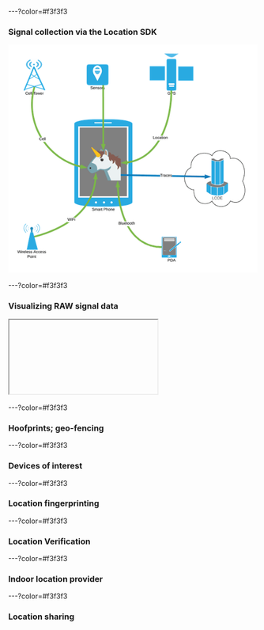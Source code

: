 ---?color=#f3f3f3

### Signal collection via the Location SDK

![](assets/img/unicorn_overview.png)

---?color=#f3f3f3

### Visualizing RAW signal data

<iframe class="stretch" data-src="https://unicron-nextgen.cloud.mapquest.com/"></iframe>

---?color=#f3f3f3

### Hoofprints; geo-fencing

---?color=#f3f3f3

### Devices of interest

---?color=#f3f3f3

### Location fingerprinting 

---?color=#f3f3f3

### Location Verification

---?color=#f3f3f3

### Indoor location provider

---?color=#f3f3f3

### Location sharing
